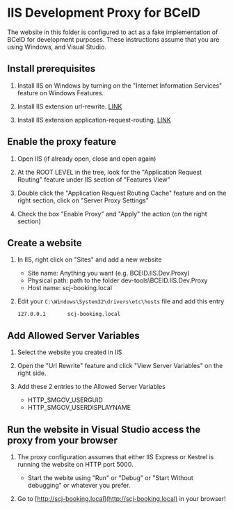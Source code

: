# IIS Development Proxy for BCeID

The website in this folder is configured to act as a fake implementation of BCeID for development purposes.  These instructions assume that you are using Windows, and Visual Studio. 

## Install prerequisites

1. Install IIS on Windows by turning on the "Internet Information Services" feature on Windows Features. 

2. Install IIS extension url-rewrite. [LINK](https://www.iis.net/downloads/microsoft/url-rewrite)

3. Install IIS extension application-request-routing. [LINK](https://www.iis.net/downloads/microsoft/application-request-routing)


## Enable the proxy feature

1. Open IIS (if already open, close and open again)

2. At the ROOT LEVEL in the tree, look for the "Application Request Routing" feature under IIS section of "Features View"

3. Double click the "Application Request Routing Cache"  feature and on the right section, click on "Server Proxy Settings"

4. Check the box "Enable Proxy" and "Apply" the action (on the right section)


## Create a website

1. In IIS, right click on "Sites" and add a new website 

	* Site name: Anything you want (e.g. BCEID.IIS.Dev.Proxy)
	* Physical path: path to the folder dev-tools\BCEID.IIS.Dev.Proxy
	* Host name: scj-booking.local

2. Edit your `C:\Windows\System32\drivers\etc\hosts` file and add this entry

	```
	127.0.0.1       scj-booking.local
	```


## Add Allowed Server Variables

1. Select the website you created in IIS

2. Open the "Url Rewrite" feature and click "View Server Variables" on the right side.

3. Add these 2 entries to the Allowed Server Variables 

	* HTTP_SMGOV_USERGUID
	* HTTP_SMGOV_USERDISPLAYNAME

## Run the website in Visual Studio access the proxy from your browser

1. The proxy configuration assumes that either IIS Express or Kestrel is running the website on HTTP port 5000.  

	- Start the webite using "Run" or "Debug" or "Start Without debugging" or whatever you prefer.

2. Go to [http://scj-booking.local](http://scj-booking.local) in your browser!
